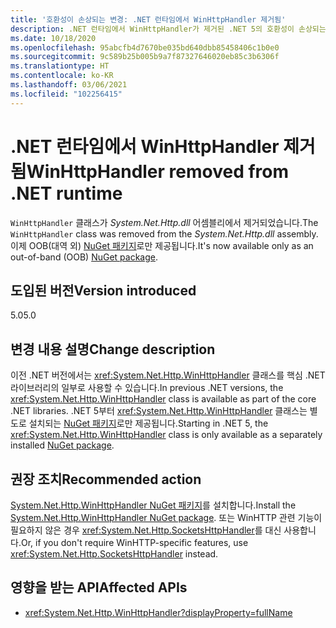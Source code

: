 ```yaml
---
title: '호환성이 손상되는 변경: .NET 런타임에서 WinHttpHandler 제거됨'
description: .NET 런타임에서 WinHttpHandler가 제거된 .NET 5의 호환성이 손상되는 변경에 관해 알아봅니다.
ms.date: 10/18/2020
ms.openlocfilehash: 95abcfb4d7670be035bd640dbb85458406c1b0e0
ms.sourcegitcommit: 9c589b25b005b9a7f87327646020eb85c3b6306f
ms.translationtype: HT
ms.contentlocale: ko-KR
ms.lasthandoff: 03/06/2021
ms.locfileid: "102256415"
---
```

# <a name="winhttphandler-removed-from-net-runtime"></a><span data-ttu-id="64068-103">.NET 런타임에서 WinHttpHandler 제거됨</span><span class="sxs-lookup"><span data-stu-id="64068-103">WinHttpHandler removed from .NET runtime</span></span>

<span data-ttu-id="64068-104">`WinHttpHandler` 클래스가 *System.Net.Http.dll* 어셈블리에서 제거되었습니다.</span><span class="sxs-lookup"><span data-stu-id="64068-104">The `WinHttpHandler` class was removed from the *System.Net.Http.dll* assembly.</span></span> <span data-ttu-id="64068-105">이제 OOB(대역 외) [NuGet 패키지](https://www.nuget.org/packages/System.Net.Http.WinHttpHandler/)로만 제공됩니다.</span><span class="sxs-lookup"><span data-stu-id="64068-105">It's now available only as an out-of-band (OOB) [NuGet package](https://www.nuget.org/packages/System.Net.Http.WinHttpHandler/).</span></span>

## <a name="version-introduced"></a><span data-ttu-id="64068-106">도입된 버전</span><span class="sxs-lookup"><span data-stu-id="64068-106">Version introduced</span></span>

<span data-ttu-id="64068-107">5.0</span><span class="sxs-lookup"><span data-stu-id="64068-107">5.0</span></span>

## <a name="change-description"></a><span data-ttu-id="64068-108">변경 내용 설명</span><span class="sxs-lookup"><span data-stu-id="64068-108">Change description</span></span>

<span data-ttu-id="64068-109">이전 .NET 버전에서는 <xref:System.Net.Http.WinHttpHandler> 클래스를 핵심 .NET 라이브러리의 일부로 사용할 수 있습니다.</span><span class="sxs-lookup"><span data-stu-id="64068-109">In previous .NET versions, the <xref:System.Net.Http.WinHttpHandler> class is available as part of the core .NET libraries.</span></span> <span data-ttu-id="64068-110">.NET 5부터 <xref:System.Net.Http.WinHttpHandler> 클래스는 별도로 설치되는 [NuGet 패키지](https://www.nuget.org/packages/System.Net.Http.WinHttpHandler/)로만 제공됩니다.</span><span class="sxs-lookup"><span data-stu-id="64068-110">Starting in .NET 5, the <xref:System.Net.Http.WinHttpHandler> class is only available as a separately installed [NuGet package](https://www.nuget.org/packages/System.Net.Http.WinHttpHandler/).</span></span>

## <a name="recommended-action"></a><span data-ttu-id="64068-111">권장 조치</span><span class="sxs-lookup"><span data-stu-id="64068-111">Recommended action</span></span>

<span data-ttu-id="64068-112">[System.Net.Http.WinHttpHandler NuGet 패키지](https://www.nuget.org/packages/System.Net.Http.WinHttpHandler/)를 설치합니다.</span><span class="sxs-lookup"><span data-stu-id="64068-112">Install the [System.Net.Http.WinHttpHandler NuGet package](https://www.nuget.org/packages/System.Net.Http.WinHttpHandler/).</span></span> <span data-ttu-id="64068-113">또는 WinHTTP 관련 기능이 필요하지 않은 경우 <xref:System.Net.Http.SocketsHttpHandler>를 대신 사용합니다.</span><span class="sxs-lookup"><span data-stu-id="64068-113">Or, if you don't require WinHTTP-specific features, use <xref:System.Net.Http.SocketsHttpHandler> instead.</span></span>

## <a name="affected-apis"></a><span data-ttu-id="64068-114">영향을 받는 API</span><span class="sxs-lookup"><span data-stu-id="64068-114">Affected APIs</span></span>

- <xref:System.Net.Http.WinHttpHandler?displayProperty=fullName>

<!--

### Affected APIs

- `T:System.Net.Http.WinHttpHandler`

### Category

Networking

-->
